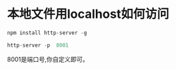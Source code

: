 # 本地文件用localhost如何访问

```js
npm install http-server -g

http-server -p  8001

```

8001是端口号,你自定义即可。

